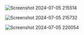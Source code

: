 

![Screenshot 2024-07-05 215514](https://github.com/poojahooda22/refokus-websitedesign/assets/91055527/82934524-3ab0-4043-88ce-51f41ada818a)


![Screenshot 2024-07-05 215732](https://github.com/poojahooda22/refokus-websitedesign/assets/91055527/77b8a796-123b-4fcb-8ce9-de386065d8c8)



![Screenshot 2024-07-05 220054](https://github.com/poojahooda22/refokus-websitedesign/assets/91055527/b74b99b4-0e40-40ae-b113-e8b35f1f6580)







